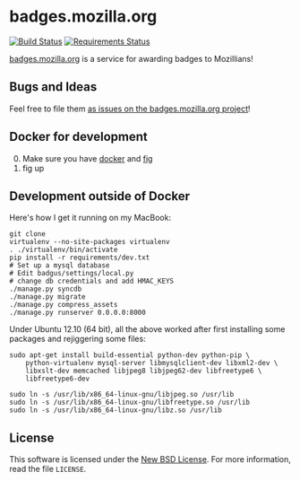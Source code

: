 badges.mozilla.org
==================

[![Build Status](https://travis-ci.org/mozilla/badges.mozilla.org.svg)](https://travis-ci.org/mozilla/badges.mozilla.org)
[![Requirements Status](https://requires.io/github/mozilla/badges.mozilla.org/requirements.svg)](https://requires.io/github/mozilla/badges.mozilla.org/requirements/)

[badges.mozilla.org](http://badges.mozilla.org) is a service for awarding badges to Mozillians!

Bugs and Ideas
--------------
Feel free to file them [as issues on the badges.mozilla.org project][issues]!

[issues]: https://github.com/mozilla/badges.mozilla.org/issues

Docker for development
----------------------

0. Make sure you have [docker](https://docker.io) and [fig](https://pypi.python.org/pypi/fig)
1. fig up

Development outside of Docker
-----------------------------

Here's how I get it running on my MacBook:

    git clone
    virtualenv --no-site-packages virtualenv
    . ./virtualenv/bin/activate
    pip install -r requirements/dev.txt
    # Set up a mysql database
    # Edit badgus/settings/local.py
    # change db credentials and add HMAC_KEYS
    ./manage.py syncdb
    ./manage.py migrate
    ./manage.py compress_assets
    ./manage.py runserver 0.0.0.0:8000

Under Ubuntu 12.10 (64 bit), all the above worked after first installing some
packages and rejiggering some files:

    sudo apt-get install build-essential python-dev python-pip \
        python-virtualenv mysql-server libmysqlclient-dev libxml2-dev \
        libxslt-dev memcached libjpeg8 libjpeg62-dev libfreetype6 \
        libfreetype6-dev

    sudo ln -s /usr/lib/x86_64-linux-gnu/libjpeg.so /usr/lib
    sudo ln -s /usr/lib/x86_64-linux-gnu/libfreetype.so /usr/lib
    sudo ln -s /usr/lib/x86_64-linux-gnu/libz.so /usr/lib

License
-------
This software is licensed under the [New BSD License][BSD]. For more
information, read the file ``LICENSE``.

[BSD]: http://creativecommons.org/licenses/BSD/
